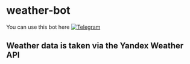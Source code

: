 # weather-bot

You can use this bot here [![Telegram](https://img.shields.io/badge/Telegram-AEDEFC??style=for-the-badge&logo=telegram)](https://t.me/Chto_s_pogodoy_bot)

## Weather data is taken via the Yandex Weather API
